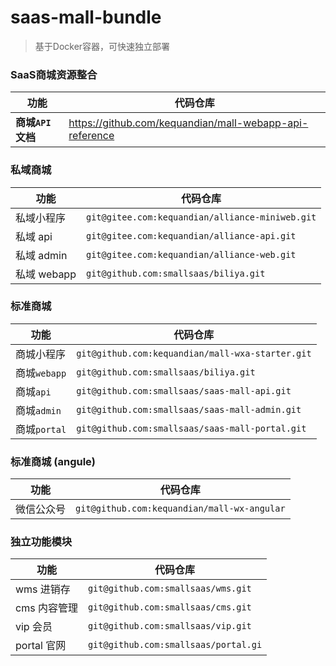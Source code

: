 # saas-mall-bundle
> 基于Docker容器，可快速独立部署

### SaaS商城资源整合
| **功能**               | **代码仓库**                                                 
| ---------------------- | ------------------------------------------------------------ 
| **商城`API`文档**        | https://github.com/kequandian/mall-webapp-api-reference

### 私域商城 
| **功能**           | **代码仓库**
| ----------------- | ------------------------------------------------------------ 
| 私域小程序         | `git@gitee.com:kequandian/alliance-miniweb.git`
| 私域 api          | `git@gitee.com:kequandian/alliance-api.git`
| 私域 admin        | `git@gitee.com:kequandian/alliance-web.git`
| 私域 webapp       | `git@github.com:smallsaas/biliya.git`

### 标准商城 
| **功能**           | **代码仓库**
| ----------------- | ------------------------------------------------------------ 
| 商城小程序         | `git@github.com:kequandian/mall-wxa-starter.git`
| 商城`webapp`      | `git@github.com:smallsaas/biliya.git`
| 商城`api`         | `git@github.com:smallsaas/saas-mall-api.git`
| 商城`admin`       | `git@github.com:smallsaas/saas-mall-admin.git`
| 商城`portal`      | `git@github.com:smallsaas/saas-mall-portal.git`


### 标准商城 (angule) 
| **功能**           | **代码仓库**
| ----------------- | ------------------------------------------------------------ 
| 微信公众号         | `git@github.com:kequandian/mall-wx-angular`

### 独立功能模块
| **功能**           | **代码仓库**
| ----------------- | ------------------------------------------------------------ 
| wms 进销存             | `git@github.com:smallsaas/wms.git`
| cms 内容管理           | `git@github.com:smallsaas/cms.git`
| vip 会员               | `git@github.com:smallsaas/vip.git`
| portal 官网            | `git@github.com:smallsaas/portal.gi`
